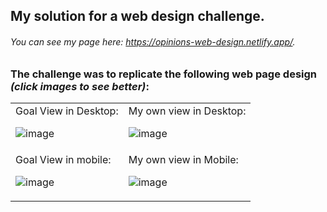 ## My solution for a web design challenge.



###### You can see my page here: https://opinions-web-design.netlify.app/.
### The challenge was to replicate the following web page design <i>(click images to see better)</i>:


<div align=center>

<table>
<tr>
<td valign="top">
Goal View in Desktop:

![image](https://raw.githubusercontent.com/FabianCruz-0/Opinions-Web-Design/master/goal-design/desktop-design.jpg)
</td>
<td valign="top">
My own view in Desktop:

![image](https://raw.githubusercontent.com/FabianCruz-0/Opinions-Web-Design/master/my-final-design/Desktop.PNG)
</td>
</tr>
<tr>
<td valign="top">
Goal View in mobile:

![image](https://raw.githubusercontent.com/FabianCruz-0/Opinions-Web-Design/master/goal-design/mobile-design.jpg)
</td>
<td valign="top">
My own view in Mobile:

![image](https://raw.githubusercontent.com/FabianCruz-0/Opinions-Web-Design/master/my-final-design/mobile.png)
</td>
</tr>
</table>

</div>
